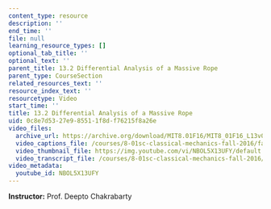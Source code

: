 ```yaml
---
content_type: resource
description: ''
end_time: ''
file: null
learning_resource_types: []
optional_tab_title: ''
optional_text: ''
parent_title: 13.2 Differential Analysis of a Massive Rope
parent_type: CourseSection
related_resources_text: ''
resource_index_text: ''
resourcetype: Video
start_time: ''
title: 13.2 Differential Analysis of a Massive Rope
uid: 0c8e7d53-27e9-8551-1f8d-f76215f8a26e
video_files:
  archive_url: https://archive.org/download/MIT8.01F16/MIT8_01F16_L13v02_360p.mp4
  video_captions_file: /courses/8-01sc-classical-mechanics-fall-2016/fa426038719f50e993fd9e5364e6c89c_NBOL5X13UFY.vtt
  video_thumbnail_file: https://img.youtube.com/vi/NBOL5X13UFY/default.jpg
  video_transcript_file: /courses/8-01sc-classical-mechanics-fall-2016/404503d75524611651accebf64a85fd1_NBOL5X13UFY.pdf
video_metadata:
  youtube_id: NBOL5X13UFY
---
```


**Instructor:** Prof. Deepto Chakrabarty